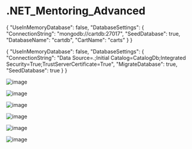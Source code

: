 # .NET_Mentoring_Advanced

{
  "UseInMemoryDatabase": false,
  "DatabaseSettings": {
    "ConnectionString": "mongodb://cartdb:27017",
    "SeedDatabase": true,
    "DatabaseName": "cartdb",
    "CartName": "carts"
  }
}

{
  "UseInMemoryDatabase": false,
  "DatabaseSettings": {
    "ConnectionString": "Data Source=.;Initial Catalog=CatalogDb;Integrated Security=True;TrustServerCertificate=True",
    "MigrateDatabase": true,
    "SeedDatabase": true
  }
}

![image](https://github.com/user-attachments/assets/75f83bc6-2c13-40d8-ac36-64fd25d399b4)

![image](https://github.com/user-attachments/assets/2fd32bd0-35f9-4239-9dc1-ceb7201e0bb2)

![image](https://github.com/user-attachments/assets/1b0c8398-31f4-45ed-80f5-04bd5cab566a)

![image](https://github.com/user-attachments/assets/3bad8cb9-afd4-47f0-859b-4490ee1fb8c7)

![image](https://github.com/user-attachments/assets/d4c3ea91-9aca-4373-b36c-89da6e0f78c4)

![image](https://github.com/user-attachments/assets/8e86713e-9ed3-4ea9-8800-0a3fcce44132)
